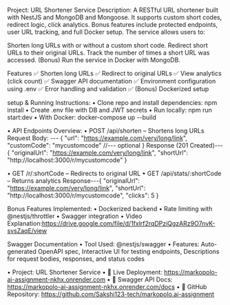 Project: URL Shortener Service
Description: A RESTful URL shortener built with NestJS and MongoDB and Mongoose. It supports custom short codes, redirect logic, click analytics. Bonus features include protected endpoints, user URL tracking, and full Docker setup. The service allows users to:

Shorten long URLs with or without a custom short code.
Redirect short URLs to their original URLs.
Track the number of times a short URL was accessed.
(Bonus) Run the service in Docker with MongoDB.


Features
✅ Shorten long URLs
✅ Redirect to original URLs
✅ View analytics (click count)
✅ Swagger API documentation
✅ Environment configuration using .env
✅ Error handling and validation
✅ (Bonus) Dockerized setup


setup & Running Instructions:
•	Clone repo and install dependencies: npm install
•	Create .env file with DB and JWT secrets
•	Run locally: npm run start:dev
•	With Docker: docker-compose up  --build

•	API Endpoints Overview:
•	POST /api/shorten – Shortens long URLs
   Request Body: --- {
  "url": "https://example.com/very/long/link",
  "customCode": "mycustomcode"  //--- optional
   }
   Response (201 Created)---{
  "originalUrl": "https://example.com/very/long/link",
  "shortUrl": "http://localhost:3000/r/mycustomcode" 
   }


•	GET /r/:shortCode – Redirects to original URL
•	GET /api/stats/:shortCode – Returns analytics 
     Response---{
     "originalUrl": "https://example.com/very/long/link",
     "shortUrl": "http://localhost:3000/r/mycustomcode",
    "clicks": 5
     }


Bonus Features Implemented:
•	 Dockerized backend
•	 Rate limiting with @nestjs/throttler
•	 Swagger integration
•	Video Explanation:https://drive.google.com/file/d/1fxlrf2rqDPziQgzARz9O7nvK-svsZaqE/view

Swagger Documentation
•	Tool Used: @nestjs/swagger
•	Features:
	Auto-generated OpenAPI spec,
	Interactive UI for testing endpoints,
	Descriptions for request bodies, responses, and status codes

•	Project: URL Shortener Service
•	🔗 Live Deployment: https://markopolo-ai-assignment-nkhx.onrender.com
•	📘 Swagger API Docs: https://markopolo-ai-assignment-nkhx.onrender.com/docs
•	📂 GitHub Repository: https://github.com/Sakshi123-tech/markopolo.ai-assignment



